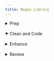 ```yaml
---
title: Regex Library
---
```

<details close>

<summary>Prep</summary>

* `code`, description

</details>

<br>

<details open>

<summary>Clean and Code</summary>



</details>

<br>

<details close>

<summary>Enhance</summary>

* `code`, description

</details>

<br>

<details close>

<summary>Review</summary>

* `code`, description

</details>
